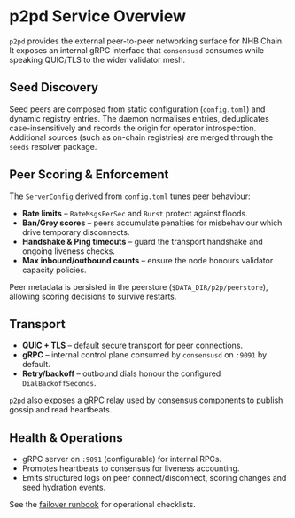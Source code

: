 # p2pd Service Overview

`p2pd` provides the external peer-to-peer networking surface for NHB Chain.
It exposes an internal gRPC interface that `consensusd` consumes while
speaking QUIC/TLS to the wider validator mesh.

## Seed Discovery

Seed peers are composed from static configuration (`config.toml`) and dynamic
registry entries. The daemon normalises entries, deduplicates case-insensitively
and records the origin for operator introspection. Additional sources (such as
on-chain registries) are merged through the `seeds` resolver package.

## Peer Scoring & Enforcement

The `ServerConfig` derived from `config.toml` tunes peer behaviour:

* **Rate limits** – `RateMsgsPerSec` and `Burst` protect against floods.
* **Ban/Grey scores** – peers accumulate penalties for misbehaviour which drive
  temporary disconnects.
* **Handshake & Ping timeouts** – guard the transport handshake and ongoing
  liveness checks.
* **Max inbound/outbound counts** – ensure the node honours validator capacity
  policies.

Peer metadata is persisted in the peerstore (`$DATA_DIR/p2p/peerstore`),
allowing scoring decisions to survive restarts.

## Transport

* **QUIC + TLS** – default secure transport for peer connections.
* **gRPC** – internal control plane consumed by `consensusd` on `:9091` by default.
* **Retry/backoff** – outbound dials honour the configured `DialBackoffSeconds`.

`p2pd` also exposes a gRPC relay used by consensus components to publish gossip
and read heartbeats.

## Health & Operations

* gRPC server on `:9091` (configurable) for internal RPCs.
* Promotes heartbeats to consensus for liveness accounting.
* Emits structured logs on peer connect/disconnect, scoring changes and seed
  hydration events.

See the [failover runbook](../runbooks/p2pd-failover.md) for operational
checklists.
